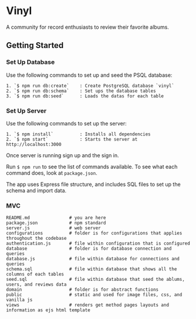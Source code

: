 # Vinyl

A community for record enthusiasts to review their favorite albums.

## Getting Started

### Set Up Database
Use the following commands to set up and seed the PSQL database:
```
1. `$ npm run db:create`	: Create PostgreSQL database `vinyl`
2. `$ npm run db:schema` 	: Set ups the database tables
3. `$ npm run db:seed`		: Loads the datas for each table
```

### Set Up Server
Use the following commands to set up the server:
```
1. `$ npm install` 			: Installs all dependencies
2. `$ npm start`			: Starts the server at http://localhost:3000
```

Once server is running sign up and the sign in.

Run `$ npm run` to see the list of commands available. To see what each command does, look at `package.json`.

The app uses Express file structure, and includes SQL files to set up the schema and import data.

### MVC

```
README.md           	# you are here
package.json        	# npm standard
server.js           	# web server
configurations			# folder is for configurations that applies throughout the codebase
authentication.js		# file within configuration that is configured
database				# folder is for database connection and queries
database.js 			# file within database for connections and queries 
schema.sql 				# file within database that shows all the columns of each tables
seed.sql          		# file within database that seed the ablums, users, and reviews data
domain 					# folder is for abstract functions 
public					# static and used for image files, css, and vanilla js
views              		# renders get method pages layouts and information as ejs html template
```
